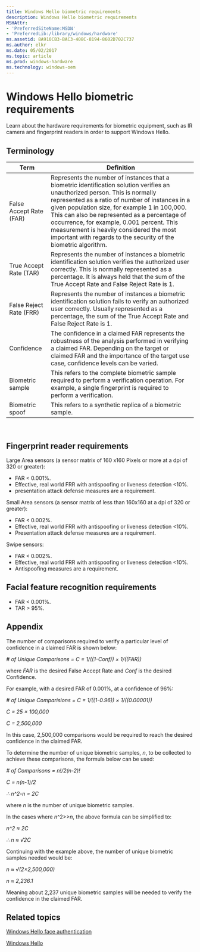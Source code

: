```yaml
---
title: Windows Hello biometric requirements
description: Windows Hello biometric requirements
MSHAttr:
- 'PreferredSiteName:MSDN'
- 'PreferredLib:/library/windows/hardware'
ms.assetid: 8A910CB3-BAC3-408C-8194-8602D702C737
ms.author: elkr
ms.date: 05/02/2017
ms.topic: article
ms.prod: windows-hardware
ms.technology: windows-oem
---
```


# Windows Hello biometric requirements


Learn about the hardware requirements for biometric equipment, such as IR camera and fingerprint readers in order to support Windows Hello.

## Terminology


| Term                    | Definition                                                                                                                                                                                                                                                                                                                                                                                                                                   |
|-------------------------|----------------------------------------------------------------------------------------------------------------------------------------------------------------------------------------------------------------------------------------------------------------------------------------------------------------------------------------------------------------------------------------------------------------------------------------------|
| False Accept Rate (FAR) | Represents the number of instances that a biometric identification solution verifies an unauthorized person. This is normally represented as a ratio of number of instances in a given population size, for example 1 in 100,000. This can also be represented as a percentage of occurrence, for example, 0.001 percent. This measurement is heavily considered the most important with regards to the security of the biometric algorithm. |
| True Accept Rate (TAR)  | Represents the number of instances a biometric identification solution verifies the authorized user correctly. This is normally represented as a percentage. It is always held that the sum of the True Accept Rate and False Reject Rate is 1.                                                                                                                                                                                              |
| False Reject Rate (FRR) | Represents the number of instances a biometric identification solution fails to verify an authorized user correctly. Usually represented as a percentage, the sum of the True Accept Rate and False Reject Rate is 1.                                                                                                                                                                                                                        |
| Confidence              | The confidence in a claimed FAR represents the robustness of the analysis performed in verifying a claimed FAR. Depending on the target or claimed FAR and the importance of the target use case, confidence levels can be varied.                                                                                                                                                                                                           |
| Biometric sample        | This refers to the complete biometric sample required to perform a verification operation. For example, a single fingerprint is required to perform a verification.                                                                                                                                                                                                                                                                          |
| Biometric spoof         | This refers to a synthetic replica of a biometric sample.                                                                                                                                                                                                                                                                                                                                                                                    |

 

## Fingerprint reader requirements


Large Area sensors (a sensor matrix of 160 x160 Pixels or more at a dpi of 320 or greater):

-   FAR &lt; 0.001%.
-   Effective, real world FRR with antispoofing or liveness detection &lt;10%.
-   presentation attack defense measures are a requirement.

Small Area sensors (a sensor matrix of less than 160x160 at a dpi of 320 or greater):

-   FAR &lt; 0.002%.
-   Effective, real world FRR with antispoofing or liveness detection &lt;10%.
-   Presentation attack defense measures are a requirement.

Swipe sensors:

-   FAR &lt; 0.002%.
-   Effective, real world FRR with antispoofing or liveness detection &lt;10%.
-   Antispoofing measures are a requirement.

## Facial feature recognition requirements


-   FAR &lt; 0.001%.
-   TAR &gt; 95%.

## Appendix


The number of comparisons required to verify a particular level of confidence in a claimed FAR is shown below:

*\# of Unique Comparisons = C = 1/((1-Conf)) × 1/((FAR))*

where *FAR* is the desired False Accept Rate and *Conf* is the desired Confidence.

For example, with a desired FAR of 0.001%, at a confidence of 96%:

*\# of Unique Comparisions = C = 1/((1-0.96)) × 1/((0.00001))*

*C = 25 × 100,000*

*C = 2,500,000*

In this case, 2,500,000 comparisons would be required to reach the desired confidence in the claimed FAR.

To determine the number of unique biometric samples, *n*, to be collected to achieve these comparisons, the formula below can be used:

*\# of Comparisons = n!/2(n-2)!*

*C = n(n-1)/2*

*∴ n^2-n = 2C*

where *n* is the number of unique biometric samples.

In the cases where *n*^2&gt;&gt;*n*, the above formula can be simplified to:

*n^2 ≈ 2C*

*∴ n ≈ √2C*

Continuing with the example above, the number of unique biometric samples needed would be:

*n ≈ √(2×2,500,000)*

*n ≈ 2,236.1*

Meaning about 2,237 unique biometric samples will be needed to verify the confidence in the claimed FAR.

## Related topics


[Windows Hello face authentication](windows-hello-face-authentication.md)

[Windows Hello](windows-hello.md)

 

 







